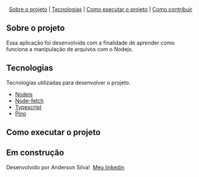 

<p align="center">
  <a href="#sobre-o-projeto">Sobre o projeto</a>
  |
  <a href="#tecnologias">Tecnologias</a>
  |
  <a href="#como-executar-o-projeto">Como executar o projeto</a>
  |
  <a href="#como-contribuir">Como contribuir</a>
</p>

## Sobre o projeto

Essa aplicação foi desenvolvida com a finalidade de aprender como funciona a manipulação de arquivos com o Nodejs.

## Tecnologias

Tecnologias utilizadas para desenvolver o projeto.

- [Nodejs](https://nodejs.org/en/)
- [Node-fetch](https://www.npmjs.com/package/node-fetch)
- [Typescript](https://www.typescriptlang.org//) 
- [Pino](https://github.com/pinojs/pino)

## Como executar o projeto
Em construção
---

Desenvolvido por Anderson Silva! &nbsp;[Meu linkedin](https://www.linkedin.com/in/anderson-silva-3a3883188/)